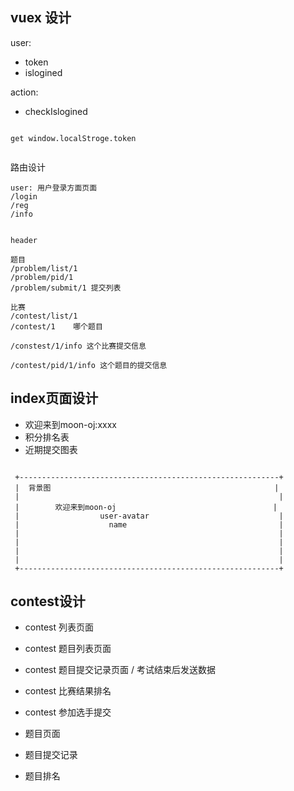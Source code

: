 ## vuex 设计

user:

 - token
 - islogined

action:

 - checkIslogined




```

get window.localStroge.token


```


路由设计

```
user: 用户登录方面页面
/login
/reg
/info


header

题目
/problem/list/1
/problem/pid/1
/problem/submit/1 提交列表

比赛
/contest/list/1
/contest/1    哪个题目

/constest/1/info 这个比赛提交信息

/contest/pid/1/info 这个题目的提交信息

```

## index页面设计

 - 欢迎来到moon-oj:xxxx 
 - 积分排名表
 - 近期提交图表

```

 +----------------------------------------------------------+
 |  背景图                                                  |
 |                                                          |
 |        欢迎来到moon-oj                                   |
 |                  user-avatar                             |
 |                    name                                  |
 |                                                          |
 |                                                          |
 |                                                          |
 |                                                          |
 +----------------------------------------------------------+
```


## contest设计

 - contest 列表页面
 - contest 题目列表页面
 - contest 题目提交记录页面 / 考试结束后发送数据
 - contest 比赛结果排名
 - contest 参加选手提交

 - 题目页面
 - 题目提交记录
 - 题目排名
